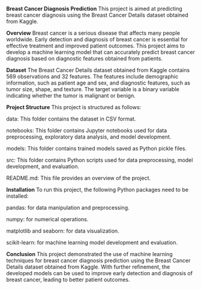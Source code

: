 **Breast Cancer Diagnosis Prediction**
This project is aimed at predicting breast cancer diagnosis using the Breast Cancer Details dataset obtained from Kaggle.

**Overview**
Breast cancer is a serious disease that affects many people worldwide. Early detection and diagnosis of breast cancer is essential for effective treatment and improved patient outcomes. This project aims to develop a machine learning model that can accurately predict breast cancer diagnosis based on diagnostic features obtained from patients.

**Dataset**
The Breast Cancer Details dataset obtained from Kaggle contains 569 observations and 32 features. The features include demographic information, such as patient age and sex, and diagnostic features, such as tumor size, shape, and texture. The target variable is a binary variable indicating whether the tumor is malignant or benign.

**Project Structure**
This project is structured as follows:

data: This folder contains the dataset in CSV format.

notebooks: This folder contains Jupyter notebooks used for data preprocessing, exploratory data analysis, and model development.

models: This folder contains trained models saved as Python pickle files.

src: This folder contains Python scripts used for data preprocessing, model development, and evaluation.

README.md: This file provides an overview of the project.

**Installation**
To run this project, the following Python packages need to be installed:

pandas: for data manipulation and preprocessing.

numpy: for numerical operations.

matplotlib and seaborn: for data visualization.

scikit-learn: for machine learning model development and evaluation.

**Conclusion**
This project demonstrated the use of machine learning techniques for breast cancer diagnosis prediction using the Breast Cancer Details dataset obtained from Kaggle. With further refinement, the developed models can be used to improve early detection and diagnosis of breast cancer, leading to better patient outcomes.
